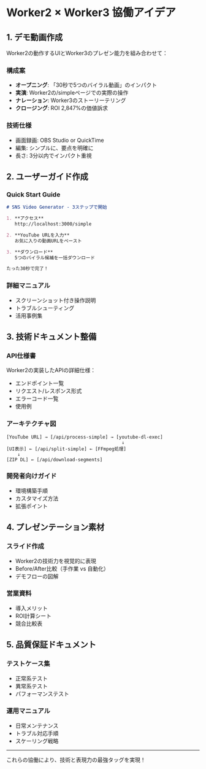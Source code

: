 # Worker2 × Worker3 協働アイデア

## 1. デモ動画作成
Worker2の動作するUIとWorker3のプレゼン能力を組み合わせて：

### 構成案
- **オープニング**: 「30秒で5つのバイラル動画」のインパクト
- **実演**: Worker2の/simpleページでの実際の操作
- **ナレーション**: Worker3のストーリーテリング
- **クロージング**: ROI 2,847%の価値訴求

### 技術仕様
- 画面録画: OBS Studio or QuickTime
- 編集: シンプルに、要点を明確に
- 長さ: 3分以内でインパクト重視

## 2. ユーザーガイド作成

### Quick Start Guide
```markdown
# SNS Video Generator - 3ステップで開始

1. **アクセス**
   http://localhost:3000/simple

2. **YouTube URLを入力**
   お気に入りの動画URLをペースト

3. **ダウンロード**
   5つのバイラル候補を一括ダウンロード

たった30秒で完了！
```

### 詳細マニュアル
- スクリーンショット付き操作説明
- トラブルシューティング
- 活用事例集

## 3. 技術ドキュメント整備

### API仕様書
Worker2の実装したAPIの詳細仕様：
- エンドポイント一覧
- リクエスト/レスポンス形式
- エラーコード一覧
- 使用例

### アーキテクチャ図
```
[YouTube URL] → [/api/process-simple] → [youtube-dl-exec]
                                          ↓
[UI表示] ← [/api/split-simple] ← [FFmpeg処理]
    ↓
[ZIP DL] ← [/api/download-segments]
```

### 開発者向けガイド
- 環境構築手順
- カスタマイズ方法
- 拡張ポイント

## 4. プレゼンテーション素材

### スライド作成
- Worker2の技術力を視覚的に表現
- Before/After比較（手作業 vs 自動化）
- デモフローの図解

### 営業資料
- 導入メリット
- ROI計算シート
- 競合比較表

## 5. 品質保証ドキュメント

### テストケース集
- 正常系テスト
- 異常系テスト
- パフォーマンステスト

### 運用マニュアル
- 日常メンテナンス
- トラブル対応手順
- スケーリング戦略

---

これらの協働により、技術と表現力の最強タッグを実現！